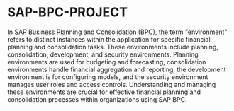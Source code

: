# SAP-BPC-PROJECT
In SAP Business Planning and Consolidation (BPC), the term "environment" refers to distinct instances within the application for specific financial planning
and consolidation tasks. These environments include planning, consolidation, development, and security environments. Planning environments are used for budgeting and forecasting,
consolidation environments handle financial aggregation and reporting, the development environment is for configuring models, and the security environment manages user roles and access controls.
Understanding and managing these environments are crucial for effective financial planning and consolidation processes within organizations using SAP BPC.
